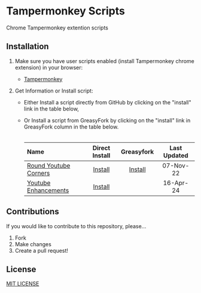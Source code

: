 # Tampermonkey Scripts
Chrome Tampermonkey extention scripts

## Installation

1. Make sure you have user scripts enabled (install Tampermonkey chrome extension) in your browser:
	*  <a href="https://chrome.google.com/webstore/detail/tampermonkey/dhdgffkkebhmkfjojejmpbldmpobfkfo?hl=en"  target="_blank"> Tampermonkey</a> 
	<!-- 	* [Tampermonkey]([http://stackoverflow.com](https://chrome.google.com/webstore/detail/tampermonkey/dhdgffkkebhmkfjojejmpbldmpobfkfo?hl=en)){:target="_blank"} -->
  
2. Get Information or Install script:
	* Either Install a script directly from GitHub by clicking on the "install" link in the table below,
	* Or Install a script from GreasyFork by clicking on the "install" link in GreasyFork column in the table below.<br><br>
  
	  | Name     | Direct Install | Greasyfork | Last Updated | 
	  | :---      |     :---:          |  :---:          | :---:          |
	  | [Round Youtube Corners][rounded-YT]   | <a href="https://github.com/Arora-Sir/Tampermonkey/raw/main/RoundedYoutube.user.js"  target="_blank" > Install</a>       | <a href="https://greasyfork.org/en/scripts/454081-rounded-youtube"  target="_blank" > Install</a>          | 07-Nov-22         |
   	  | [Youtube Enhancements][YT-Enhancements]   | <a href="https://github.com/Arora-Sir/Tampermonkey/raw/main/YoutubeEnhancements.js"  target="_blank" > Install</a>       |         | 16-Apr-24         |

[rounded-YT]: https://github.com/Arora-Sir/Tampermonkey/wiki/Rounded-Youtube
[YT-Enhancements]: https://github.com/Arora-Sir/Tampermonkey/wiki/Youtube-Enhancements

## Contributions

If you would like to contribute to this repository, please...

1. Fork
2. Make changes
3. Create a pull request!

## License
[MIT LICENSE](LICENSE)

<!-- Thanks to all that have [contributed](./AUTHORS) so far! -->
